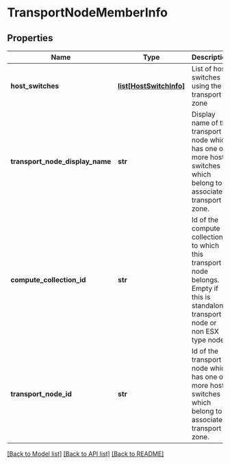 # TransportNodeMemberInfo

## Properties
Name | Type | Description | Notes
------------ | ------------- | ------------- | -------------
**host_switches** | [**list[HostSwitchInfo]**](HostSwitchInfo.md) | List of host switches using the transport zone | [optional] 
**transport_node_display_name** | **str** | Display name of the transport node which has one or more host switches which belong to associated transport zone. | [optional] 
**compute_collection_id** | **str** | Id of the compute collection to which this transport node belongs. Empty if this is standalone transport node or non ESX type node. | [optional] 
**transport_node_id** | **str** | Id of the transport node which has one or more host switches which belong to associated transport zone. | [optional] 

[[Back to Model list]](../README.md#documentation-for-models) [[Back to API list]](../README.md#documentation-for-api-endpoints) [[Back to README]](../README.md)

